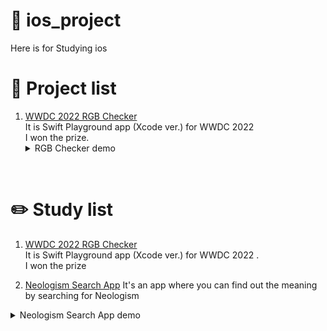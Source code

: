 # 📱 ios_project

Here is for Studying ios

# 📜 Project list

1. [WWDC 2022 RGB Checker](https://github.com/Suppppppp/ios_project/tree/main/project/WWDC2022_RGBColorChecker) <br>It is Swift Playground app (Xcode ver.) for WWDC 2022<br>I won the prize.<details><summary> RGB Checker demo </summary><div markdown="1"><p align= "center"><img width="50%" src="https://user-images.githubusercontent.com/42464602/166156937-38b4a2ed-a95f-44ed-b611-4204e449038a.gif"/></div></details>


<br>

# ✏️ Study list

1. [WWDC 2022 RGB Checker](https://github.com/Suppppppp/ios_project/tree/main/WWDC2022_RGBColorChecker) <br>It is Swift Playground app (Xcode ver.) for WWDC 2022 .<br> I won the prize

2. [Neologism Search App](https://github.com/Suppppppp/Neologism_SeSACWeek1/tree/main)
It's an app where you can find out the meaning by searching for Neologism
<details><summary> Neologism Search App demo </summary><div markdown="1"><p align= "center"><img width="50%" src="https://user-images.githubusercontent.com/42464602/179062913-4bcb42b5-51c2-4dad-8bfd-37fa604e6748.gif"/></div></details>
